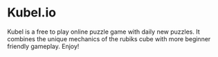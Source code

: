 # Kubel.io

Kubel is a free to play online puzzle game with daily new puzzles. It combines the unique mechanics of the rubiks cube with more beginner friendly gameplay. Enjoy!
